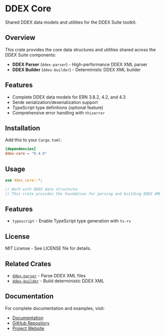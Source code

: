 # DDEX Core

Shared DDEX data models and utilities for the DDEX Suite toolkit.

## Overview

This crate provides the core data structures and utilities shared across the DDEX Suite components:

- **DDEX Parser** (`ddex-parser`) - High-performance DDEX XML parser
- **DDEX Builder** (`ddex-builder`) - Deterministic DDEX XML builder

## Features

- Complete DDEX data models for ERN 3.8.2, 4.2, and 4.3
- Serde serialization/deserialization support
- TypeScript type definitions (optional feature)
- Comprehensive error handling with `thiserror`

## Installation

Add this to your `Cargo.toml`:

```toml
[dependencies]
ddex-core = "0.4.0"
```

## Usage

```rust
use ddex_core::*;

// Work with DDEX data structures
// This crate provides the foundation for parsing and building DDEX XML
```

## Features

- `typescript` - Enable TypeScript type generation with `ts-rs`

## License

MIT License - See LICENSE file for details.

## Related Crates

- [`ddex-parser`](https://crates.io/crates/ddex-parser) - Parse DDEX XML files
- [`ddex-builder`](https://crates.io/crates/ddex-builder) - Build deterministic DDEX XML

## Documentation

For complete documentation and examples, visit:
- [Documentation](https://docs.rs/ddex-core)
- [GitHub Repository](https://github.com/daddykev/ddex-suite)
- [Project Website](https://ddex-suite.web.app)